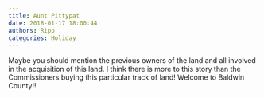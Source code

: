 ```yaml
---
title: Aunt Pittypat
date: 2018-01-17 18:00:44
authors: Ripp
categories: Holiday
---
```


 Maybe you should mention the previous owners of the land and all involved  in the acquisition of this land. I think there is more to this story than the Commissioners buying this particular track of land!  Welcome to Baldwin County!!